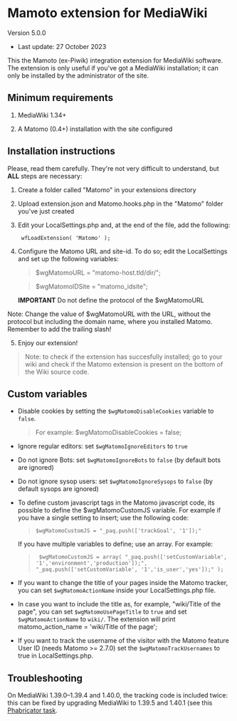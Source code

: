 Mamoto extension for MediaWiki
==============================
Version 5.0.0
 - Last update: 27 October 2023

This the Mamoto (ex-Piwik) integration extension for MediaWiki
software. The extension is only useful if you've got a MediaWiki
installation; it can only be installed by the administrator of the site.

Minimum requirements
--------------------

1.  MediaWiki 1.34+

2.  A Matomo (0.4+) installation with the site configured


Installation instructions
-------------------------

Please, read them carefully. They're not very difficult to understand,
but **ALL** steps are necessary:

1. Create a folder called "Matomo" in your extensions directory

2. Upload extension.json and Matomo.hooks.php in the "Matomo" folder you've just created

3. Edit your LocalSettings.php and, at the end of the file, add the
  following:

        wfLoadExtension( 'Matomo' );


4. Configure the Matomo URL and site-id. To do so; edit the LocalSettings and set up the following variables:
      > $wgMatomoURL = "matomo-host.tld/dir/";

      > $wgMatomoIDSite = "matomo_idsite";

      **IMPORTANT** Do not define the protocol of the $wgMatomoURL

  Note: Change the value of $wgMatomoURL with the URL, without the protocol
	but including the domain name, where you installed Matomo.
	Remember to add the trailing slash!

5. Enjoy our extension!
> Note: to check if the extension has succesfully installed; go to your wiki and check if the Matomo extension is present on the bottom of the Wiki source code.


Custom variables
----------------

* Disable cookies by setting  the ```$wgMatomoDisableCookies``` variable to ```false```.
  > For example: $wgMatomoDisableCookies = false;

* Ignore regular editors: set ```$wgMatomoIgnoreEditors``` to  ```true```
* Do not ignore Bots: set ```$wgMatomoIgnoreBots``` to ```false``` (by default bots are ignored)
* Do not ignore sysop users: set ```$wgMatomoIgnoreSysops``` to ```false``` (by default sysops are ignored)

* To define custom javascript tags in the Matomo javascript code, its possible to define the $wgMatomoCustomJS variable. For example if you have a single setting to insert; use the following code:
   > ```$wgMatomoCustomJS = "_paq.push(['trackGoal', '1']);"```

   If you have multiple variables to define; use an array. For example:
   > `` $wgMatomoCustomJS = array(
"_paq.push(['setCustomVariable', '1','environment','production']);",
"_paq.push(['setCustomVariable', '1','is_user','yes']);"
);``

* If you want to change the title of your pages inside the Matomo tracker,
  you can set ```$wgMatomoActionName``` inside your LocalSettings.php file.

* In case you want to include the title as, for example,
   "wiki/Title of the page", you can set ```$wgMatomoUsePageTitle``` to
  ```true``` and set ```$wgMatomoActionName``` to ```wiki/```. The extension will print matomo_action_name = 'wiki/Title of the page';

* If you want to track the username of the visitor with the Matomo feature User ID (needs Matomo >= 2.7.0) 
  set the ```$wgMatomoTrackUsernames``` to true in LocalSettings.php.


Troubleshooting
---------------

On MediaWiki 1.39.0–1.39.4 and 1.40.0, the tracking code is included twice: this can be fixed by upgrading MediaWiki to 1.39.5 and 1.40.1 (see this [Phabricator task](https://phabricator.wikimedia.org/T345039).

